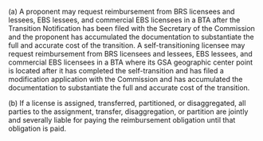 (a) A proponent may request reimbursement from BRS licensees and lessees, EBS lessees, and commercial EBS licensees in a BTA after the Transition Notification has been filed with the Secretary of the Commission and the proponent has accumulated the documentation to substantiate the full and accurate cost of the transition. A self-transitioning licensee may request reimbursement from BRS licensees and lessees, EBS lessees, and commercial EBS licensees in a BTA where its GSA geographic center point is located after it has completed the self-transition and has filed a modification application with the Commission and has accumulated the documentation to substantiate the full and accurate cost of the transition.

(b) If a license is assigned, transferred, partitioned, or disaggregated, all parties to the assignment, transfer, disaggregation, or partition are jointly and severally liable for paying the reimbursement obligation until that obligation is paid.

